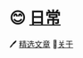 😊 [日常](https://xiandeshen.github.io/daily.html)
=
🖊 [精选文章](https://xiandeshen.github.io/article.html)
👦[关于](https://xiandeshen.github.io/about.html)
